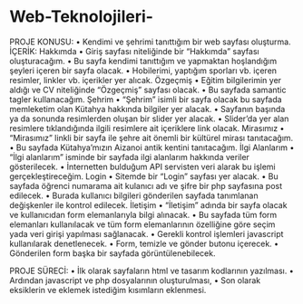 # Web-Teknolojileri-
PROJE KONUSU:
•	Kendimi ve şehrimi tanıttığım bir web sayfası oluşturma.
İÇERİK:
Hakkımda
•	Giriş sayfası niteliğinde bir “Hakkımda” sayfası oluşturacağım. 
•	Bu sayfa kendimi tanıttığım ve yapmaktan hoşlandığım şeyleri içeren bir sayfa olacak.
•	Hobilerimi, yaptığım sporları vb. içeren resimler, linkler vb. içerikler yer alıcak. 
Özgeçmiş
•	Eğitim bilgilerimin yer aldığı ve CV niteliğinde “Özgeçmiş” sayfası olacak.
•	Bu sayfada samantic tagler kullanacağım.
Şehrim
•	“Şehrim” isimli bir sayfa olacak bu sayfada memleketim olan Kütahya hakkında bilgiler yer alacak. 
•	Sayfanın başında ya da sonunda resimlerden oluşan bir slider yer alacak. 
•	Slider’da yer alan resimlere tıklandığında ilgili resimlere ait içeriklere link olacak.
Mirasımız
•	“Mirasımız” linkli bir sayfa ile  şehre ait önemli bir kültürel mirası tanıtacağım.
•	Bu sayfada Kütahya’mızın Aizanoi antik kentini tanıtacağım.
İlgi Alanlarım
•	“İlgi alanlarım” isminde bir sayfada ilgi alanlarım hakkında veriler gösterilecek.
•	İnternetten bulduğum API servisten veri alarak bu işlemi gerçekleştireceğim.
Login
•	Sitemde bir “Login” sayfası yer alacak.
•	Bu sayfada öğrenci numarama ait kulanıcı adı ve şifre bir php sayfasına post edilecek.
•	Burada kullanıcı bilgileri gönderilen sayfada tanımlanan değişkenler ile kontrol edilecek.
İletişim
•	“İletişim” adında bir sayfa olacak ve kullanıcıdan form elemanlarıyla bilgi alınacak.
•	Bu sayfada tüm form elemanları kullanılacak ve tüm form elemanlarının özelliğine göre seçim yada veri girişi yapılması sağlanacak.
•	Gerekli kontrol işlemleri javascript kullanılarak denetlenecek.
•	Form, temizle ve gönder butonu içerecek.
•	Gönderilen form başka bir sayfada görüntülenebilecek.


PROJE SÜRECİ:
•	İlk olarak sayfaların html ve tasarım kodlarının yazılması.
•	Ardından javascript ve php dosyalarının oluşturulması,
•	Son olarak eksiklerin ve eklemek istediğim kısımların eklenmesi.
